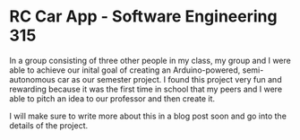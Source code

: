 # RC Car App - Software Engineering 315

In a group consisting of three other people in my class, my group and I were able to achieve our inital goal of creating an
Arduino-powered, semi-autonomous car as our semester project. I found this project very fun and rewarding because it was the first time in school that my peers and I were able to pitch an idea to our professor and then create it. 

I will make sure to write more about this in a blog post soon and go into the details of the project. 
